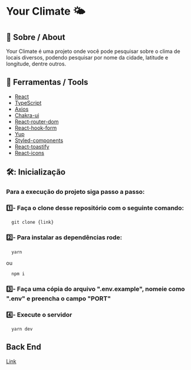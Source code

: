 # Your Climate 🌤️

## 📕 Sobre / About

Your Climate é uma projeto onde você pode pesquisar sobre o clima de locais diversos, podendo pesquisar por nome da cidade, latitude e longitude, dentre outros.

## 🔧 Ferramentas / Tools

- [React](https://reactjs.org/)
- [TypeScript](https://www.typescriptlang.org/)
- [Axios](https://axios-http.com/docs/intro)
- [Chakra-ui](https://chakra-ui.com/)
- [React-router-dom](https://reactrouter.com/en/main)
- [React-hook-form](https://react-hook-form.com/)
- [Yup](https://www.npmjs.com/package/yup)
- [Styled-components](https://styled-components.com/)
- [React-toastify](https://www.npmjs.com/package/react-toastify)
- [React-icons](https://react-icons.github.io/react-icons/)

## 🛠️: Inicialização

### Para a execução do projeto siga passo a passo:

### 1️⃣- Faça o clone desse repositório com o seguinte comando:

```
  git clone {link} 
``` 

### 2️⃣- Para instalar as dependências rode:

```
  yarn
``` 
ou
```
  npm i
``` 

### 3️⃣- Faça uma cópia do arquivo ".env.example", nomeie como ".env" e preencha o campo "PORT" 


### 4️⃣- Execute o servidor 

```
  yarn dev
```


## Back End

[Link](https://github.com/MatheusMoura-M/desafio-orizom_back)
